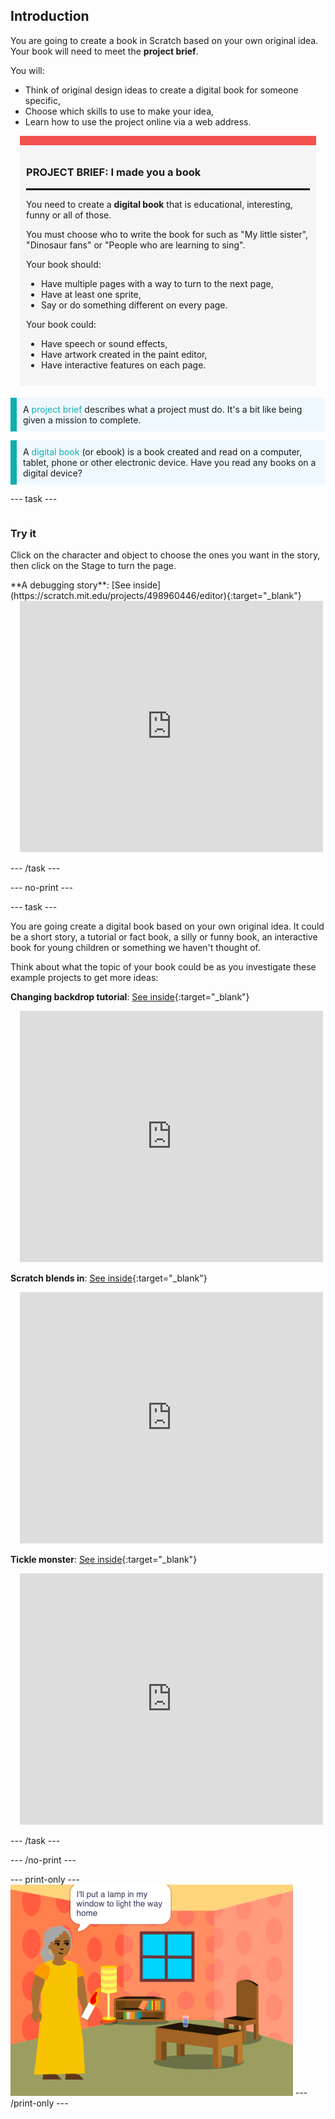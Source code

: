 ## Introduction

You are going to create a book in Scratch based on your own original idea. Your book will need to meet the **project brief**.

You will:
+ Think of original design ideas to create a digital book for someone specific,
+ Choose which skills to use to make your idea,
+ Learn how to use the project online via a web address.

<div style="border-top: 15px solid #f3524f; background-color: whitesmoke; margin-bottom: 20px; margin-left: 3%; margin-right: 3%; padding: 10px;">

### PROJECT BRIEF: I made you a book
<hr style="border-top: 2px solid black;">

You need to create a **digital book** that is educational, interesting, funny or all of those. 

You must choose who to write the book for such as "My little sister", "Dinosaur fans" or "People who are learning to sing".  

Your book should:
+ Have multiple pages with a way to turn to the next page,
+ Have at least one sprite,
+ Say or do something different on every page.

Your book could:
+ Have speech or sound effects,
+ Have artwork created in the paint editor,
+ Have interactive features on each page.
</div>

<p style="border-left: solid; border-width:10px; border-color: #0faeb0; background-color: aliceblue; padding: 10px;">
A <span style="color: #0faeb0">project brief</span> describes what a project must do. It's a bit like being given a mission to complete.
</p>

<p style="border-left: solid; border-width:10px; border-color: #0faeb0; background-color: aliceblue; padding: 10px;">
A <span style="color: #0faeb0">digital book</span> (or ebook) is a book created and read on a computer, tablet, phone or other electronic device. Have you read any books on a digital device?
</p>

--- task ---

<div style="display: flex; flex-wrap: wrap">
<div style="flex-basis: 200px; flex-grow: 1">

### Try it

Click on the character and object to choose the ones you want in the story, then click on the Stage to turn the page.
</div>
<div>
**A debugging story**: [See inside](https://scratch.mit.edu/projects/498960446/editor){:target="_blank"}
<div class="scratch-preview" style="margin-left: 15px;">
  <iframe allowtransparency="true" width="485" height="402" src="https://scratch.mit.edu/projects/embed/498960446/?autostart=false" frameborder="0"></iframe>
</div>
</div>
</div>

--- /task ---

--- no-print ---

--- task ---

You are going create a digital book based on your own original idea. It could be a short story, a tutorial or fact book, a silly or funny book, an interactive book for young children or something we haven't thought of.

Think about what the topic of your book could be as you investigate these example projects to get more ideas:

**Changing backdrop tutorial**: [See inside](https://scratch.mit.edu/projects/498966268/editor){:target="_blank"}
<div class="scratch-preview" style="margin-left: 15px;">
  <iframe allowtransparency="true" width="485" height="402" src="https://scratch.mit.edu/projects/embed/498966268/?autostart=false" frameborder="0"></iframe>
</div>

**Scratch blends in**: [See inside](https://scratch.mit.edu/projects/498968472/editor){:target="_blank"}
<div class="scratch-preview" style="margin-left: 15px;">
  <iframe allowtransparency="true" width="485" height="402" src="https://scratch.mit.edu/projects/embed/498968472/?autostart=false" frameborder="0"></iframe>
</div>

**Tickle monster**: [See inside](https://scratch.mit.edu/projects/495865093/editor){:target="_blank"}
<div class="scratch-preview" style="margin-left: 15px;">
  <iframe allowtransparency="true" width="485" height="402" src="https://scratch.mit.edu/projects/embed/495865093/?autostart=false" frameborder="0"></iframe>
</div>

--- /task ---

--- /no-print ---

--- print-only ---
![Complete project](images/showcase_static.png)
--- /print-only ---


